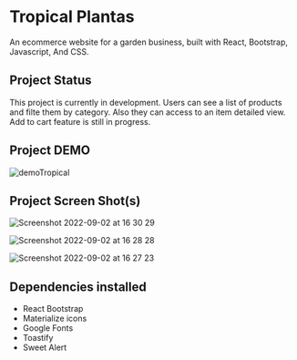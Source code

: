 # Tropical Plantas

An ecommerce website for a garden business, built with React, Bootstrap, Javascript, And CSS.

## Project Status


This project is currently in development. Users can see a list of products and filte them by category. Also they can access to an item detailed view. Add to cart feature is still in progress.

## Project DEMO


![demoTropical](https://user-images.githubusercontent.com/85125239/192161620-cd1ae142-855d-439e-b1e1-b6541274e582.gif)


## Project Screen Shot(s)

![Screenshot 2022-09-02 at 16 30 29](https://user-images.githubusercontent.com/85125239/188224284-34b80f11-518b-4b09-9c2f-3ea5c7c7767b.png)

![Screenshot 2022-09-02 at 16 28 28](https://user-images.githubusercontent.com/85125239/188224099-6f4d6732-d628-46d5-8697-f2236dfd5bc3.png)

![Screenshot 2022-09-02 at 16 27 23](https://user-images.githubusercontent.com/85125239/188224154-d087efda-a1e1-41e0-8057-f5e638bd0601.png)


## Dependencies installed

* React Bootstrap
* Materialize icons
* Google Fonts
* Toastify
* Sweet Alert
